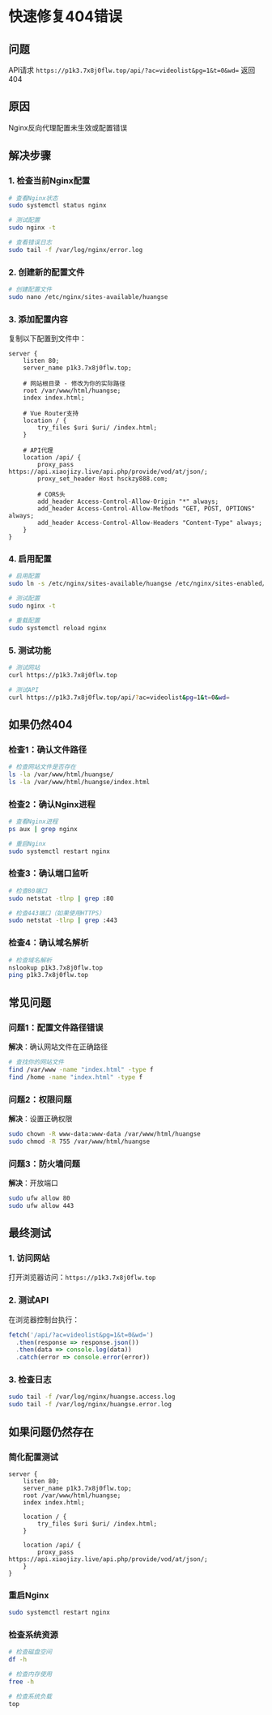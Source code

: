 # 快速修复404错误

## 问题
API请求 `https://p1k3.7x8j0flw.top/api/?ac=videolist&pg=1&t=0&wd=` 返回404

## 原因
Nginx反向代理配置未生效或配置错误

## 解决步骤

### 1. 检查当前Nginx配置
```bash
# 查看Nginx状态
sudo systemctl status nginx

# 测试配置
sudo nginx -t

# 查看错误日志
sudo tail -f /var/log/nginx/error.log
```

### 2. 创建新的配置文件
```bash
# 创建配置文件
sudo nano /etc/nginx/sites-available/huangse
```

### 3. 添加配置内容
复制以下配置到文件中：
```nginx
server {
    listen 80;
    server_name p1k3.7x8j0flw.top;
    
    # 网站根目录 - 修改为你的实际路径
    root /var/www/html/huangse;
    index index.html;
    
    # Vue Router支持
    location / {
        try_files $uri $uri/ /index.html;
    }
    
    # API代理
    location /api/ {
        proxy_pass https://api.xiaojizy.live/api.php/provide/vod/at/json/;
        proxy_set_header Host hsckzy888.com;
        
        # CORS头
        add_header Access-Control-Allow-Origin "*" always;
        add_header Access-Control-Allow-Methods "GET, POST, OPTIONS" always;
        add_header Access-Control-Allow-Headers "Content-Type" always;
    }
}
```

### 4. 启用配置
```bash
# 启用配置
sudo ln -s /etc/nginx/sites-available/huangse /etc/nginx/sites-enabled/

# 测试配置
sudo nginx -t

# 重载配置
sudo systemctl reload nginx
```

### 5. 测试功能
```bash
# 测试网站
curl https://p1k3.7x8j0flw.top

# 测试API
curl https://p1k3.7x8j0flw.top/api/?ac=videolist&pg=1&t=0&wd=
```

## 如果仍然404

### 检查1：确认文件路径
```bash
# 检查网站文件是否存在
ls -la /var/www/html/huangse/
ls -la /var/www/html/huangse/index.html
```

### 检查2：确认Nginx进程
```bash
# 查看Nginx进程
ps aux | grep nginx

# 重启Nginx
sudo systemctl restart nginx
```

### 检查3：确认端口监听
```bash
# 检查80端口
sudo netstat -tlnp | grep :80

# 检查443端口（如果使用HTTPS）
sudo netstat -tlnp | grep :443
```

### 检查4：确认域名解析
```bash
# 检查域名解析
nslookup p1k3.7x8j0flw.top
ping p1k3.7x8j0flw.top
```

## 常见问题

### 问题1：配置文件路径错误
**解决**：确认网站文件在正确路径
```bash
# 查找你的网站文件
find /var/www -name "index.html" -type f
find /home -name "index.html" -type f
```

### 问题2：权限问题
**解决**：设置正确权限
```bash
sudo chown -R www-data:www-data /var/www/html/huangse
sudo chmod -R 755 /var/www/html/huangse
```

### 问题3：防火墙问题
**解决**：开放端口
```bash
sudo ufw allow 80
sudo ufw allow 443
```

## 最终测试

### 1. 访问网站
打开浏览器访问：`https://p1k3.7x8j0flw.top`

### 2. 测试API
在浏览器控制台执行：
```javascript
fetch('/api/?ac=videolist&pg=1&t=0&wd=')
  .then(response => response.json())
  .then(data => console.log(data))
  .catch(error => console.error(error))
```

### 3. 检查日志
```bash
sudo tail -f /var/log/nginx/huangse.access.log
sudo tail -f /var/log/nginx/huangse.error.log
```

## 如果问题仍然存在

### 简化配置测试
```nginx
server {
    listen 80;
    server_name p1k3.7x8j0flw.top;
    root /var/www/html/huangse;
    index index.html;
    
    location / {
        try_files $uri $uri/ /index.html;
    }
    
    location /api/ {
        proxy_pass https://api.xiaojizy.live/api.php/provide/vod/at/json/;
    }
}
```

### 重启Nginx
```bash
sudo systemctl restart nginx
```

### 检查系统资源
```bash
# 检查磁盘空间
df -h

# 检查内存使用
free -h

# 检查系统负载
top
```
